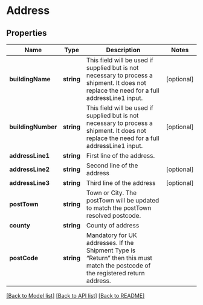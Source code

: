 # Address

## Properties
Name | Type | Description | Notes
------------ | ------------- | ------------- | -------------
**buildingName** | **string** | This field will be used if supplied but is not necessary to process a shipment. It does not replace the need for a full addressLine1 input. | [optional] 
**buildingNumber** | **string** | This field will be used if supplied but is not necessary to process a shipment. It does not replace the need for a full addressLine1 input. | [optional] 
**addressLine1** | **string** | First line of the address. | 
**addressLine2** | **string** | Second line of the address | [optional] 
**addressLine3** | **string** | Third line of the address | [optional] 
**postTown** | **string** | Town or City. The postTown will be updated to match the postTown resolved postcode. | 
**county** | **string** | County of address | 
**postCode** | **string** | Mandatory for UK addresses. If the Shipment Type is “Return” then this must match the postcode of the registered return address. | 

[[Back to Model list]](../README.md#documentation-for-models) [[Back to API list]](../README.md#documentation-for-api-endpoints) [[Back to README]](../README.md)


